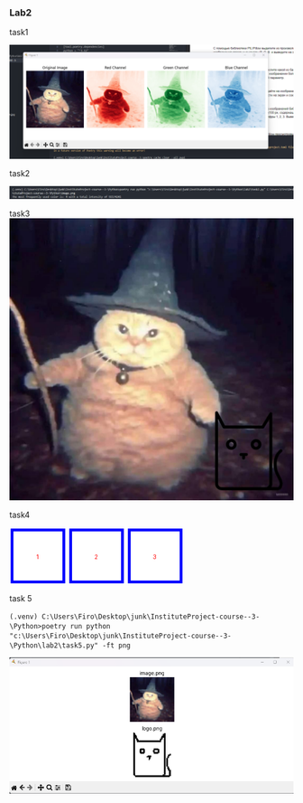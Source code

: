 ### Lab2
task1

![](../readmeImg/Screenshot_6.png)



task2

![](../readmeImg/Screenshot_7.png)


task3
![](../readmeImg/watermarked_image.jpg)


task4

![](../readmeImg/card_1.png)
![](../readmeImg/card_2.png)
![](../readmeImg/card_3.png)

task 5 

`(.venv) C:\Users\Firo\Desktop\junk\InstituteProject-course--3-\Python>poetry run python "c:\Users\Firo\Desktop\junk\InstituteProject-course--3-\Python\lab2\task5.py" -ft png  `

![](../readmeImg/Screenshot_8.png)
